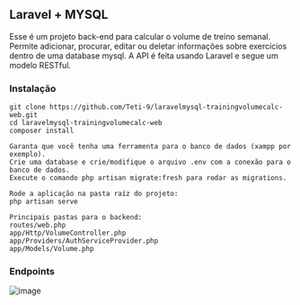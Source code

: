## Laravel + MYSQL

Esse é um projeto back-end para calcular o volume de treino semanal. Permite adicionar, procurar, editar ou deletar informações sobre exercícios dentro de uma database mysql. A API é feita usando Laravel e segue um modelo RESTful.

### Instalação
```
git clone https://github.com/Teti-9/laravelmysql-trainingvolumecalc-web.git
cd laravelmysql-trainingvolumecalc-web
composer install
```
```
Garanta que você tenha uma ferramenta para o banco de dados (xampp por exemplo).
Crie uma database e crie/modifique o arquivo .env com a conexão para o banco de dados.
Execute o comando php artisan migrate:fresh para rodar as migrations.
```
```
Rode a aplicação na pasta raíz do projeto:
php artisan serve
```
```
Principais pastas para o backend:
routes/web.php
app/Http/VolumeController.php
app/Providers/AuthServiceProvider.php
app/Models/Volume.php
```

### Endpoints
![image](https://github.com/user-attachments/assets/e0edbbb5-8bf2-4ef8-97a3-861d4ea8c5d9)
